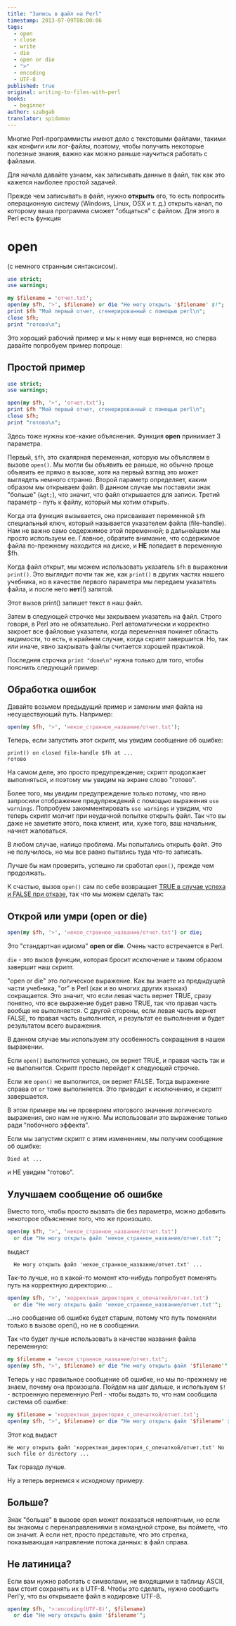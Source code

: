 ```yaml
---
title: "Запись в файл на Perl"
timestamp: 2013-07-09T08:00:06
tags:
  - open
  - close
  - write
  - die
  - open or die
  - ">"
  - encoding
  - UTF-8
published: true
original: writing-to-files-with-perl
books:
  - beginner
author: szabgab
translator: spidamoo
---
```



Многие Perl-программисты имеют дело с текстовыми файлами, такими как
конфиги или лог-файлы, поэтому, чтобы получить некоторые полезные знания,
важно как можно раньше научиться работать с файлами.

Для начала давайте узнаем, как записывать данные в файл, 
так как это кажется наиболее простой задачей.


Прежде чем записывать в файл, нужно <b>открыть</b> его, то есть
попросить операционную систему (Windows, Linux, OSX и т. д.)
открыть канал, по которому ваша программа сможет "общаться" с файлом.
Для этого в Perl есть функция <h1>open</h1> (с немного странным синтаксисом).

```perl
use strict;
use warnings;

my $filename = 'отчет.txt';
open(my $fh, '>', $filename) or die "Не могу открыть '$filename' $!";
print $fh "Мой первый отчет, сгенерированный с помощью perl\n";
close $fh;
print "готово\n";
```

Это хороший рабочий пример и мы к нему еще вернемся, но сперва давайте попробуем пример попроще:

## Простой пример

```perl
use strict;
use warnings;

open(my $fh, '>', 'отчет.txt');
print $fh "Мой первый отчет, сгенерированный с помощью perl\n";
close $fh;
print "готово\n";
```

Здесь тоже нужны кое-какие объяснения. Функция <b>open</b> принимает 3 параметра.

Первый, `$fh`, это скалярная переменная, которую мы объясляем в вызове `open()`.
Мы могли бы объявить ее раньше, но обычно проще объявить ее прямо в вызове,
хотя на первый взгляд это может выглядеть немного странно. Второй параметр определяет, каким
образом мы открываем файл.
В данном случае мы поставили знак "больше" (`&gt;`), что значит, что файл открывается 
для записи.
Третий параметр - путь к файлу, который мы хотим открыть.

Когда эта функция вызывается, она присваивает переменной `$fh` специальный ключ,
который называется указателем файла (file-handle). Нам не важно само содержимое этой
переменной; в дальнейшем мы просто используем ее. Главное, обратите внимание, что
содержимое файла по-прежнему находится на диске, и <b>НЕ</b> попадает в переменную $fh.

Когда файл открыт, мы можем использовать указатель `$fh` в выражении `print()`.
Это выглядит почти так же, как `print()` в других частях нашего учебника,
но в качестве первого параметра мы передаем указатель файла, и после него <b>нет</b>(!) запятой.

Этот вызов print() запишет текст в наш файл.

Затем в следующей строчке мы закрываем указатель на файл. Строго говоря, в Perl это не обязательно.
Perl автоматически и корректно закроет все файловые указатели, когда переменная покинет область
видимости, то есть, в крайнем случае, когда скрипт завершится. Но, так или иначе, явно
закрывать файлы считается хорошей практикой.

Последняя строчка `print "done\n"` нужна только для того, чтобы пояснить следующий пример:

## Обработка ошибок

Давайте возьмем предыдущий пример и заменим имя файла на несуществующий путь.
Например:

```perl
open(my $fh, '>', 'некое_странное_название/отчет.txt');
```

Теперь, если запустить этот скрипт, мы увидим сообщение об ошибке:

```
print() on closed file-handle $fh at ...
готово
```

На самом деле, это просто предупреждение; скрипт продолжает выполняться, и поэтому мы увидим 
на экране слово "готово".

Более того, мы увидим предупреждение только потому, что явно запросили отображение предупреждений
с помощью выражения `use warnings`.
Попробуем закомментировать `use warnings` и увидим, что теперь скрипт молчит при 
неудачной попытке открыть файл. Так что вы даже не заметите этого, пока клиент, или, хуже того,
ваш начальник, начнет жаловаться.

В любом случае, налицо проблема. Мы попытались открыть файл. Это не получилось, но мы все равно 
пытались туда что-то записать.

Лучше бы нам проверить, успешно ли сработал `open()`, прежде чем продолжать.

К счастью, вызов `open()` сам по себе возвращает 
[TRUE в случае успеха и FALSE при отказе](https://perlmaven.com/boolean-values-in-perl),
так что мы можем сделать так:

## Открой или умри (open or die)

```perl
open(my $fh, '>', 'некое_странное_название/отчет.txt') or die;
```

Это "стандартная идиома" <b>open or die</b>. Очень часто встречается в Perl.

`die` - это вызов функции, которая бросит исключение и таким образом завершит наш скрипт.

"open or die" это логическое выражение. Как вы знаете из предыдущей части учебника, "or" в Perl
(как и во многих других языках) сокращается. Это значит, что если левая часть вернет TRUE,
сразу понятно, что все выражение будет равно TRUE, так что правая часть вообще не выполняется.
С другой стороны, если левая часть вернет FALSE, то правая часть выполнится, и результат ее
выполнения и будет результатом всего выражения.

В данном случае мы используем эту особенность сокращения в нашеи выражении.

Если `open()` выполнится успешно, он вернет TRUE, и правая часть так и не выполнится.
Скрипт просто перейдет к следующей строчке.

Если же `open()` не выполнится, он вернет FALSE. Тогда выражение справа от `or` тоже
выполняется. Это приводит к исключению, и скрипт завершается.

В этом примере мы не проверяем итогового значения логического выражения, оно нам не нужно.
Мы использовали это выражение только ради "побочного эффекта".

Если мы запустим скрипт с этим изменением, мы получим сообщение об ошибке:

```
Died at ...
```

и НЕ увидим "готово".

## Улучшаем сообщение об ошибке

Вместо того, чтобы просто вызвать die без параметра, можно добавить некоторое объяснение того,
что же произошло.

```perl
open(my $fh, '>', 'некое_странное_название/отчет.txt')
  or die "Не могу открыть файл 'некое_странное_название/отчет.txt'";
```

выдаст

```
  Не могу открыть файл 'некое_странное_название/отчет.txt' ...
```

Так-то лучше, но в какой-то момент кто-нибудь попробует поменять путь на корректную директорию...

```perl
open(my $fh, '>', 'корректная_директория_с_опечаткой/отчет.txt')
  or die "Не могу открыть файл 'некое_странное_название/отчет.txt'";
```

...но сообщение об ошибке будет старым, потому что путь поменяли только в вызове open(),
но не в сообщении.

Так что будет лучше использовать в качестве названия файла переменную:

```perl
my $filename = 'некое_странное_название/отчет.txt';
open(my $fh, '>', $filename) or die "Не могу открыть файл '$filename'";
```

Теперь у нас правильное сообщение об ошибке, но мы по-прежнему не знаем, почему она произошла.
Пойдем на шаг дальше, и используем `$!` - встроенную переменную Perl - чтобы выдать то,
что нам сообщила система об ошибке:

```perl
my $filename = 'корректная_директория_с_опечаткой/отчет.txt';
open(my $fh, '>', $filename) or die "Не могу открыть файл '$filename' $!";
```

Этот код выдаст

```
Не могу открыть файл 'корректная_директория_с_опечаткой/отчет.txt' No such file or directory ...
```

Так гораздо лучше.

Ну а теперь вернемся к исходному примеру.

## Больше?

Знак "больше" в вызове open может показаться непонятным, но если вы знакомы с перенаправлениями
в командной строке, вы поймете, что он значит.
А если нет, просто представьте, что это стрелка, показывающая направление потока данных:
в файл справа.

## Не латиница?

Если вам нужно работать с символами, не входящими в таблицу ASCII, вам стоит сохранять их в UTF-8.
Чтобы это сделать, нужно сообщить Perl'у, что вы открываете файл в кодировке UTF-8.

```perl
open(my $fh, '>:encoding(UTF-8)', $filename)
  or die "Не могу открыть файл '$filename'";
```
